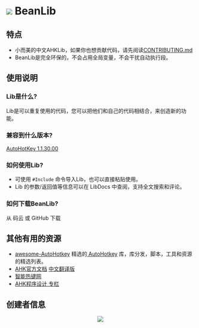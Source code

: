 # ![](https://i.loli.net/2019/01/05/5c306a647336b.png) BeanLib

## 特点

- 小而美的中文AHKLib，如果你也想贡献代码，请先阅读[CONTRIBUTING.md](x)
- BeanLib是完全环保的，不会占用全局变量，不会干扰自动执行段。
## 使用说明

### Lib是什么?

Lib是可以重复使用的代码，您可以把他们和自己的代码相结合，来创造新的功能。

### 兼容到什么版本?
[AutoHotKey 1.1.30.00](https://wyagd001.github.io/zh-cn/docs/AHKL_ChangeLog.htm)

### 如何使用Lib?

- 可使用 `#Include` 命令导入Lib，也可以直接粘贴使用。
- Lib 的参数/返回值等信息可以在 LibDocs 中查阅，支持全文搜索和评论。

### 如何下载BeanLib?

从 码云 或 GitHub 下载

## 其他有用的资源

- [awesome-AutoHotkey](https://github.com/ahkscript/awesome-AutoHotkey)  精选的[ AutoHotkey](https://autohotkey.com/) 库，库分发，脚本，工具和资源的精选列表。
- [AHK官方文档](https://autohotkey.com/docs/AutoHotkey.htm)  [中文翻译版](https://wyagd001.github.io/zh-cn/docs/AutoHotkey.htm)
- [智能热键网](https://www.autoahk.com/)
- [AHK程序设计 专栏](https://segmentfault.com/blog/ahkprogramdesign)

## 创建者信息

<center>
<img src="https://upload-images.jianshu.io/upload_images/14875935-319e198e74b0496c.jpg?imageMogr2/auto-orient/strip%7CimageView2/2/w/1240">
</center>
